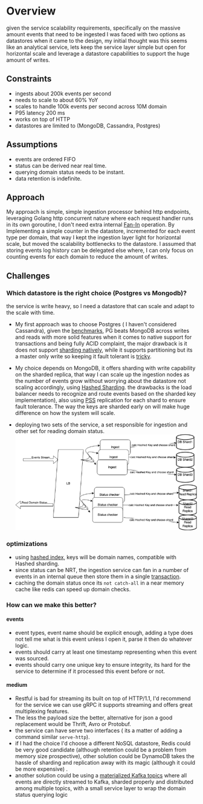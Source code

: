 # Overview

given the service scalability requirements, specifically on the massive amount events that need to be ingested I was faced with two options as datastores when it came to the design, my initial thought was this seems like an analytical service, lets keep the service layer simple but open for horizontal scale and leverage a datastore capabilities to support the huge amount of writes.

## Constraints

* ingests about 200k events per second
* needs to scale to about 60% YoY
* scales to handle 100k events per second across 10M domain
* P95 latency 200 ms
* works on top of HTTP
* datastores are limited to (MongoDB, Cassandra, Postgres)

## Assumptions

* events are ordered FIFO
* status can be derived near real time.
* querying domain status needs to be instant.
* data retention is indefinite.

## Approach

My approach is simple, simple ingestion processor behind http endpoints,
leveraging Golang http concurrent nature where each request handler runs in its own goroutine, I don't need extra internal [Fan-In](https://go.dev/blog/pipelines) operation.
By Implementing a simple counter in the datastore, incremented for each event type per domain, that way I kept the ingestion layer light for horizontal scale, but moved the scalability bottlenecks to the datastore.
I assumed that storing events log history can be delegated else where, I can only focus on counting events for each domain to reduce the amount of writes.

## Challenges

### Which datastore is the right choice (Postgres vs Mongodb)?

the service is write heavy, so I need a datastore that can scale and adapt to the scale with time.

* My first approach was to choose Postgres ( I haven't considered Cassandra), given the [benchmarks](https://www.enterprisedb.com/news/new-benchmarks-show-postgres-dominating-mongodb-varied-workloads), PG beats MongoDB across writes and reads with more solid features when it comes to native support for transactions and being fully ACID complaint, the major drawback is it does not support [sharding natively](https://postgrespro.com/blog/pgsql/5969681), while it supports partitioning but its a master only write so keeping it fault tolerant is [tricky](https://www.alibabacloud.com/blog/solution-to-ensure-availability-and-reliability-rporto-of-postgresql-two-node-stream-replication_598027).

* My choice depends on MongoDB, it offers sharding with write capability on the sharded replica, that way I can scale up the ingestion nodes as the number of events grow without worrying about the datastore not scaling accordingly, using [Hashed Sharding](https://www.mongodb.com/docs/manual/core/hashed-sharding/).
the drawbacks is the load balancer needs to recognize and route events based on the sharded key implementation), also using [PSS](https://www.mongodb.com/docs/manual/core/replica-set-architecture-three-members/#primary-with-two-secondary-members--p-s-s-) replication for each shard to ensure fault tolerance.
The way the keys are sharded early on will make huge difference on how the system will scale.

* deploying two sets of the service, a set responsible for ingestion and other set for reading domain status.
![Simple Diagram!](flow.png)

### optimizations

* using [hashed index](https://www.mongodb.com/docs/manual/indexes/#hashed-indexes), keys will be domain names, compatible with Hashed sharding.
* since status can be NRT, the ingestion service can fan in a number of events in an internal queue then store them in a single [transaction](https://www.mongodb.com/docs/manual/core/transactions/).
* caching the domain status once its `not catch-all` in a near memory cache like redis can speed up domain checks.

### How can we make this better?

#### events

* event types, event name should be explicit enough, adding a type does not tell me what is this event unless I open it, parse it then do whatever logic.
* events should carry at least one timestamp representing when this event was sourced.
* events should carry one unique key to ensure integrity, its hard for the service to determine if it processed this event before or not.

#### medium

* Restful is bad for streaming its built on top of HTTP/1.1, I'd recommend for the service we can use gRPC it supports streaming and offers great multiplexing features.
* The less the payload size the better, alternative for json a good replacement would be Thrift, Avro or Protobuf.
* the service can have serve two interfaces ( its a matter of adding a command similar `serve-http`).
* if I had the choice I'd choose a different NoSQL datastore, Redis could be very good candidate (although retention could be a problem from memory size prospective), other solution could be DynamoDB takes the hassle of sharding and replication away with its magic (although it could be more expensive) .
* another solution could be using a [materialized Kafka topics](https://mail-narayank.medium.com/stream-aggregation-in-kafka-e57aff20d8ad) where all events are directly streamed to Kafka, sharded properly and distributed among multiple topics, with a small service layer to wrap the domain status querying logic
